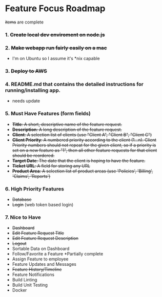 # Feature Focus Roadmap

~~items~~ are complete

### 1. ~~**Create local dev enviroment on node.js**~~

### 2. **~~Make webapp run fairly easily on a mac~~**

  * I'm on Ubuntu so I assume it's \*nix capable

### 3. ~~Deploy to AWS~~

### 4. README.md that contains the detailed instructions for running/installing app.
  * needs update

### 5. Must Have Features (form fields)
  * ~~**Title**: A short, descriptive name of the feature request.~~
  * ~~**Description**: A long description of the feature request.~~
  * ~~**Client**: A selection list of clients (use "Client A", "Client B", "Client C")~~
  * ~~**Client Priority**: A numbered priority according to the client (1...n).
   Client Priority numbers should not repeat for the given client,
   so if a priority is set on a new feature as "1", then all other
   feature requests for that client should be reordered.~~
  * ~~**Target Date**: The date that the client is hoping to have the feature.~~
  * ~~**Ticket URL**: A field for storing any URL~~
  * ~~**Product Area**: A selection list of product areas (use 'Policies', 'Billing', 'Claims', 'Reports')~~

### 6. High Priority Features
  * ~~Database~~
  * ~~Login~~ (web token based login)

### 7. Nice to Have
  * ~~Dashboard~~
  * ~~Edit Feature Request Title~~
  * ~~Edit Feature Request Description~~
  * ~~Logout~~
  * Sortable Data on Dashboard
  * Follow/Favorite a Feature *Partially complete
  * Assign Feature to employee
  * Feature Updates and Messages
  * ~~Feature History/Timeline~~
  * Feature Notifications
  * Build Linting
  * Build Unit Testing
  * Docker
